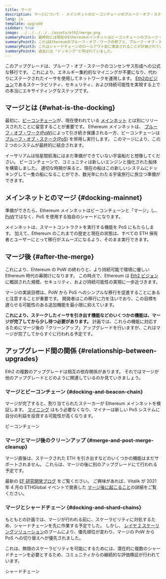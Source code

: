 ```yaml
---
title: マージ
description: マージについて - メインネットのビーコンチェーンのプルーフ・オブ・ステークシステムへの参加
lang: ja
template: upgrade
sidebar: true
image: ../../../../../assets/eth2/merge.png
summaryPoint1: 最終的には現在のEthereumメインネットはビーコンチェーンのプルーフ・オブ・ステークシステムと"マージ"されます。
summaryPoint2: これはEthereumのプルーフ・オブ・ワークの終了と、プルーフ・オブ・ステークへの完全な移行を意味します。
summaryPoint3: これはシャードチェーンのロールアウト前に実装されることが計画されています。
summaryPoint4: 過去には "ドッキング"と呼ばれていました。
---
```


<UpgradeStatus date="~Q2 2022">
  このアップグレードは、プルーフ・オブ・ステークのコンセンサス形成への公式な移行です。 これにより、エネルギー集約的なマイニングが不要になり、代わりにステークされたイーサを使用してネットワークを運用します。 <a href="/eth2/vision/">Eth2のビジョン</a>であるスケーラビリティ、セキュリティ、および持続可能性を実現する上での本当にエキサイティングなステップです。
</UpgradeStatus>

## マージとは {#what-is-the-docking}

最初に、[ビーコンチェーン](/upgrades/beacon-chain/)が、現在使われている [メインネット](/glossary/#mainnet) とは別にリリースされたことに留意することが重要です。 Ethereum メインネットは、 [プルーフ・オブ・ワーク(PoW)](/developers/docs/consensus-mechanisms/pow/)によって引き続き保護される一方、ビーコンチェーンは[プルーフ・オブ・ステーク(PoS)](/developers/docs/consensus-mechanisms/pos/) を併用し実行します。 このマージにより、この 2 つのシステムが最終的に結合されます。

イーサリアムは恒星間航海にはまだ準備ができていない宇宙船だと想像してください。 ビーコンチェーンで、コミュニティは新しいエンジンと強化された船体を構築しました。 適切な時期が来ると、現在の船はこの新しいシステムにドッキングして一隻の船になることができ、数光年にわたる宇宙旅行に旅立つ準備ができます。

## メインネットとのマージ {#docking-mainnet}

準備ができたら、Ethereum メインネットはビーコンチェーンと「マージ」し、 [PoW](/developers/docs/consensus-mechanisms/pow/)ではなく、PoS を使用する独自のシャードになります。

メインネットは、スマートコントラクトを実行する機能を PoS にもたらします。 加えて、Ethereum のこれまでの歴史と現在の状態は、すべての ETH 保有者とユーザーにとって移行がスムーズになるよう、そのまま実行できます。

## マージ後 {#after-the-merge}

これにより、Ehtereum の PoW の終わりと、より持続可能で環境に優しい Ethereum 時代の幕開けになります。 この時点で、Ethereum は [Eth2 ビジョン](/eth2/vision/)に概説された規模、セキュリティ、および持続可能性の実現に一歩近づきます。

マージの実装目標は、PoW から PoS へのシンプルな移行を促進することにあると注意することが重要です。 開発者はこの移行に力を注いでおり、この目標を遅らせる可能性のある追加機能を最小限に抑えています。

**これにより、ステークしたイーサを引き出す機能などのいくつかの機能は、マージが完了してから少し待つ必要があります。** 計画では、これらの機能に対応するためにマージ後の「クリーンアップ」アップグレードを行いますが、これはマージが完了してからすぐに行われる予定です。

## アップグレード間の関係 {#relationship-between-upgrades}

Eth2 の複数のアップグレードは相互の依存関係があります。 それではマージが他のアップグレードとどのように関連しているのか見ていきましょう。

### マージとビーコンチェーン {#docking-and-beacon-chain}

マージが完了すると、割り当てられたステーカーが Ethereum メインネットを検証します。 [マイニング](/developers/docs/consensus-mechanisms/pow/mining/) はもう必要なくなり、マイナーは新しい PoS システムに自分の利益を投資する可能性が高くなります。

<ButtonLink to="/upgrades/beacon-chain/">ビーコンチェーン</ButtonLink>

### マージとマージ後のクリーンアップ {#merge-and-post-merge-cleanup}

マージ直後は、ステークされた ETH を引き出すなどのいくつかの機能はまだサポートされません。 これらは、マージの後に別のアップグレードにて行われる予定です。

最新の [EF 研究開発ブログ](https://blog.ethereum.org/category/research-and-development/) をご覧ください。 ご興味があれば、Vitalik が 2021 年 4 月の ETHGlobal イベントで発表した [マージ後に起こること](https://youtu.be/7ggwLccuN5s?t=101)の詳細をご覧ください。

### マージとシャードチェーン {#docking-and-shard-chains}

もともとの計画では、マージが行われる前に、スケーラビリティに対処するため、シャードチェーンを先に作業する予定でした。 しかし、 [レイヤ 2 スケーリングソリューション](/developers/docs/scaling/#layer-2-scaling)のブームにより、優先順位が変わり、マージの PoW から PoS への切り替えへが優先されました。

これは、無限のスケーラビリティを可能にするためには、潜在的に複数のシャードチェーンを必要とするため、コミュニティからの継続的な評価検証が行われています。

<ButtonLink to="/upgrades/shard-chains/">シャードチェーン</ButtonLink>
